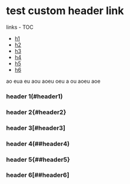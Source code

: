 # test custom header link

links - TOC
- [h1](header1)
- [h2](header2)
- [h3](header3)
- [h4](header4)
- [h5](header5)
- [h6](header6)

ao
eua
eu
aou
aoeu
oeu
a
ou
aoeu
aoe


### header 1(#header1)

### header 2{#header2}

### header 3[#header3]

### header 4(##header4)

### header 5{##header5}

### header 6[##header6]
